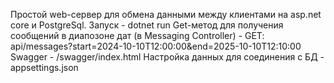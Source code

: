Простой web-сервер для обмена данными между клиентами на asp.net core и PostgreSql.
Запуск - dotnet run
Get-метод для получения сообщений в диапозоне дат (в Messaging Controller) - GET: api/messages?start=2024-10-10T12:00:00&end=2025-10-10T12:10:00
Swagger - /swagger/index.html
Настройка данных для соединения с БД - appsettings.json